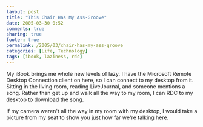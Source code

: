 ```yaml
---
layout: post
title: "This Chair Has My Ass-Groove"
date: 2005-03-30 0:52
comments: true
sharing: true
footer: true
permalink: /2005/03/chair-has-my-ass-groove
categories: [Life, Technology]
tags: [ibook, laziness, rdc]
---
```

My iBook brings me whole new levels of lazy.  I have the Microsoft Remote Desktop Connection client on here, so I can connect to my desktop from it.  Sitting in the living room, reading LiveJournal, and someone mentions a song.  Rather than get up and walk all the way to my room, I can RDC to my desktop to download the song.

If my camera weren't all the way in my room with my desktop, I would take a picture from my seat to show you just how far we're talking here.
